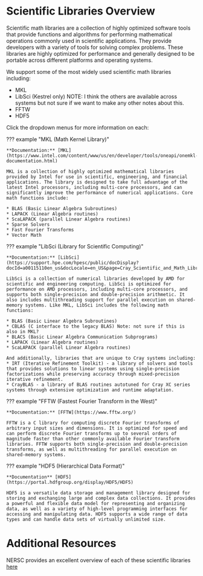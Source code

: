 # Scientific Libraries Overview

Scientific math libraries are a collection of highly optimized software tools that provide functions and algorithms for performing mathematical operations commonly used in scientific applications. They provide developers with a variety of tools for solving complex problems. These libraries are highly optimized for performance and generally designed to be portable across different platforms and operating systems. 

  

We support some of the most widely used scientific math libraries including:

* MKL 
* LibSci (Kestrel only) NOTE: I think the others are available across systems but not sure if we want to make any other notes about this. 
* FFTW 
* HDF5 

Click the dropdown menus for more information on each:

??? example "MKL (Math Kernel Library)"
	
	**Documentation:** [MKL](https://www.intel.com/content/www/us/en/developer/tools/oneapi/onemkl-documentation.html)

	MKL is a collection of highly optimized mathematical libraries provided by Intel for use in scientific, engineering, and financial applications. The library is designed to take full advantage of the latest Intel processors, including multi-core processors, and can significantly improve the performance of numerical applications. Core math functions include: 
	
	* BLAS (Basic Linear Algebra Subroutines) 
	* LAPACK (Linear Algebra routines) 
	* ScaLAPACK (parallel Linear Algebra routines) 
	* Sparse Solvers 
	* Fast Fourier Transforms 
	* Vector Math 

??? example "LibSci (Library for Scientific Computing)"

	**Documentation:** [LibSci](https://support.hpe.com/hpesc/public/docDisplay?docId=a00115110en_us&docLocale=en_US&page=Cray_Scientific_and_Math_Libraries_CSML_.html)

	LibSci is a collection of numerical libraries developed by AMD for scientific and engineering computing. LibSci is optimized for performance on AMD processors, including multi-core processors, and supports both single-precision and double-precision arithmetic. It also includes multithreading support for parallel execution on shared-memory systems. Like MKL, LibSci includes the following math functions: 
	
	* BLAS (Basic Linear Algebra Subroutines) 
	* CBLAS (C interface to the legacy BLAS) Note: not sure if this is also in MKL? 
	* BLACS (Basic Linear Algebra Communication Subprograms) 
	* LAPACK (Linear Algebra routines) 
	* ScaLAPACK (parallel Linear Algebra routines) 
	
	And additionally, libraries that are unique to Cray systems including: 
	* IRT (Iterative Refinement Toolkit) - a library of solvers and tools that provides solutions to linear systems using single-precision factorizations while preserving accuracy through mixed-precision iterative refinement. 
	* CrayBLAS - a library of BLAS routines autotuned for Cray XC series systems through extensive optimization and runtime adaptation.  

??? example "FFTW (Fastest Fourier Transform in the West)"

	**Documentation:** [FFTW](https://www.fftw.org/)

	FFTW is a C library for computing discrete Fourier transforms of arbitrary input sizes and dimensions. It is optimized for speed and can perform discrete Fourier transforms up to several orders of magnitude faster than other commonly available Fourier transform libraries. FFTW supports both single-precision and double-precision transforms, as well as multithreading for parallel execution on shared-memory systems.

??? example "HDF5 (Hierarchical Data Format)"

	**Documentation** [HDF5](https://portal.hdfgroup.org/display/HDF5/HDF5)

	HDF5 is a versatile data storage and management library designed for storing and exchanging large and complex data collections. It provides a powerful and flexible data model for representing and organizing data, as well as a variety of high-level programming interfaces for accessing and manipulating data. HDF5 supports a wide range of data types and can handle data sets of virtually unlimited size.

# Additional Resources

NERSC provides an excellent overview of each of these scientific libraries [here](https://docs.nersc.gov/development/libraries/)
